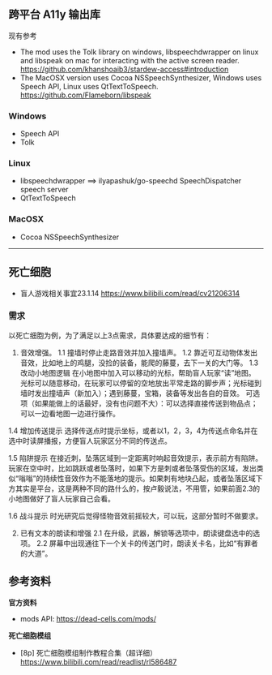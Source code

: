 ## 跨平台 A11y 输出库

现有参考

- The mod uses the Tolk library on windows, libspeechdwrapper on linux and libspeak on mac for interacting with the active screen reader.
    https://github.com/khanshoaib3/stardew-access#introduction
- The MacOSX version uses Cocoa NSSpeechSynthesizer, Windows uses Speech API, Linux uses QtTextToSpeech.
    https://github.com/Flameborn/libspeak

### Windows
- Speech API
- Tolk


### Linux
- libspeechdwrapper ==> ilyapashuk/go-speechd
SpeechDispatcher speech server
- QtTextToSpeech

### MacOSX
- Cocoa NSSpeechSynthesizer



----------------------------


## 死亡细胞

- 盲人游戏相关事宜23.1.14 https://www.bilibili.com/read/cv21206314

### 需求

以死亡细胞为例，为了满足以上3点需求，具体要达成的细节有：

1. 音效增强。
1.1 撞墙时停止走路音效并加入撞墙声。
1.2 靠近可互动物体发出音效，比如地上的鸡腿，没捡的装备，能爬的藤蔓，去下一关的大门等。
1.3 改动小地图逻辑
在小地图中加入可以移动的光标，帮助盲人玩家“读”地图。
光标可以随意移动，在玩家可以停留的空地放出平常走路的脚步声；光标碰到墙时发出撞墙声（新加入）；遇到藤蔓，宝箱，装备等发出各自的音效。
可选项（如果能做上的话最好，没有也问题不大）：可以选择直接传送到物品点；可以一边看地图一边进行操作。

1.4 增加传送提示
选择传送点时提示坐标，或者以1，2，3，4为传送点命名并在选中时读屏播报，方便盲人玩家区分不同的传送点。

1.5 陷阱提示
在接近刺，坠落区域到一定距离时响起音效提示，表示前方有陷阱。玩家在空中时，比如跳跃或者坠落时，如果下方是刺或者坠落受伤的区域，发出类似“嗡嗡”的持续性音效作为不能落地的提示。如果刺有地块凸起，或者坠落区域下方其实是平台，这是两种不同的路什么的，按卢毅说法，不用管，如果前面2.3的小地图做好了盲人玩家自己会看。

1.6 战斗提示
时光研究后觉得怪物音效前摇较大，可以玩，这部分暂时不做要求。


2. 已有文本的朗读和增强
2.1 在升级，武器，解锁等选项中，朗读键盘选中的选项。
2.2 屏幕中出现通往下一个关卡的传送门时，朗读关卡名，比如“有罪者的大道”。


## 参考资料

**官方资料**
- mods API: https://dead-cells.com/mods/

**死亡细胞模组**
- [8p] 死亡细胞模组制作教程合集（超详细） https://www.bilibili.com/read/readlist/rl586487
